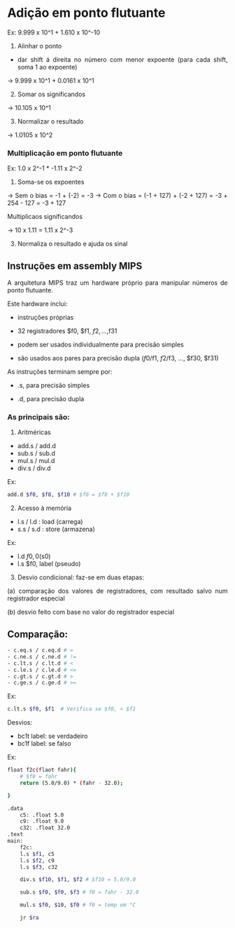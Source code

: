 # Adição em ponto flutuante

<div style="text-align:justify">

Ex: 9.999 x 10^1 + 1.610 x 10^-10

1) Alinhar o ponto 
- dar shift á direita no número com menor expoente (para cada shift, soma 1 ao expoente)

-> 9.999 x 10^1 + 0.0161 x 10^1

2) Somar os significandos 

-> 10.105 x 10^1

3) Normalizar o resultado

-> 1.0105 x 10^2

### Multiplicação em ponto flutuante

Ex: 1.0 x 2^-1 * -1.11 x 2^-2

1) Soma-se os expoentes

-> Sem o bias = -1 + (-2) = -3
-> Com o bias = (-1 + 127) + (-2 + 127) = -3 + 254 - 127 = -3 + 127

Multiplicaos significandos

-> 10 x 1.11 = 1.11 x 2^-3

3) Normaliza o resultado e ajuda os sinal
</div>

## Instruções em assembly MIPS

<div style="text-align:justify">
A arquitetura MIPS traz um hardware próprio para manipular números de ponto flutuante.

Este hardware inclui:

- instruções próprias
- 32 registradores $f0, $f1, $f2, ... ,$f31

- podem ser usados individualmente para precisão simples
- são usados aos pares para precisão dupla ($f0/$f1, $f2/$f3, ..., $f30, $f31)

As instruções terminam sempre por:

- .s, para precisão simples

- .d, para precisão dupla

### As principais são:

1) Aritméricas 

- add.s / add.d
- sub.s / sub.d
- mul.s / mul.d
- div.s / div.d

Ex: 

```Bash
add.d $f0, $f8, $f10 # $f0 = $f8 + $f10
```

2) Acesso à memória
- l.s / l.d : load (carrega)
- s.s / s.d : store (armazena)

Ex: 
- l.d $f0, 0($s0)
- l.s $f0, label (pseudo)

3) Desvio condicional: faz-se em duas etapas: 

(a) comparação dos valores de registradores, com resultado salvo num registrador especial

(b) desvio feito com base no valor do registrador especial

## Comparação:

```Bash
- c.eq.s / c.eq.d # =
- c.ne.s / c.ne.d # !=
- c.lt.s / c.lt.d # <
- c.le.s / c.le.d # <=
- c.gt.s / c.gt.d # >
- c.ge.s / c.ge.d # >=
```

Ex: 

```Bash
c.lt.s $f0, $f1  # Verifica se $f0, < $f1
```

Desvios:

- bc1t label: se verdadeiro
- bc1f label: se falso

Ex:

```Bash
float f2c(flaot fahr){
    # $f0 = fahr
    return (5.0/9.0) * (fahr - 32.0);

}
```

```Bash
.data
    c5: .float 5.0
    c9: .float 9.0  
    c32: .float 32.0
.text
main:
    f2c: 
    l.s $f1, c5
    l.s $f2, c9
    l.s $f3, c32

    div.s $f10, $f1, $f2 # $f10 = 5.0/9.0

    sub.s $f0, $f0, $f3 # f0 = fahr - 32.0

    mul.s $f0, $10, $f0 # f0 = temp em °C

    jr $ra
```
</div>
